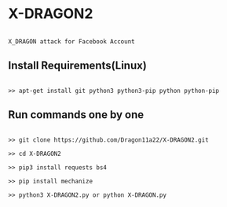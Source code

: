 # X-DRAGON2


```

X_DRAGON attack for Facebook Account

```

## Install Requirements(Linux)

```

>> apt-get install git python3 python3-pip python python-pip

```

## Run commands one by one

```

>> git clone https://github.com/Dragon11a22/X-DRAGON2.git

>> cd X-DRAGON2

>> pip3 install requests bs4

>> pip install mechanize

>> python3 X-DRAGON2.py or python X-DRAGON.py

```
